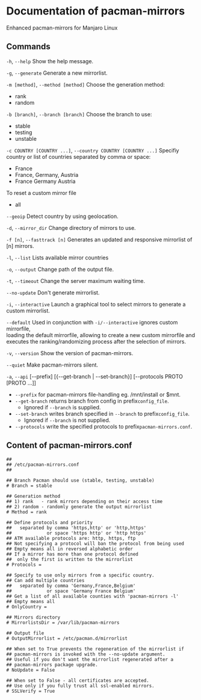 #  Documentation of pacman-mirrors

Enhanced pacman-mirrors for Manjaro Linux

## Commands

`-h`, `--help`
Show the help message.

`-g`, `--generate`
Generate a new mirrorlist.

`-m [method]`, `--method [method]`
Choose the generation method:

- rank
- random

`-b [branch]`, `--branch [branch]`
Choose the branch to use:

- stable
- testing
- unstable

`-c COUNTRY [COUNTRY ...]`, `--country COUNTRY [COUNTRY ...]`
Specifiy country or list of countries separated by comma or space:

- France
- France, Germany, Austria
- France Germany Austria

To reset a custom mirror file

- all

`--geoip`
Detect country by using geolocation.

`-d`, `--mirror_dir`
Change directory of mirrors to use.

`-f [n]`, `--fasttrack [n]`
Generates an updated and responsive mirrorlist of [n] mirrors.

`-l`, `--list`
Lists available mirror countries

`-o`, `--output`
Change path of the output file.

`-t`, `--timeout`
Change the server maximum waiting time.

`--no-update`
Don't generate mirrorlist.

`-i`, `--interactive`
Launch a graphical tool to select mirrors to generate a custom mirrorlist.

`--default`
Used in conjunction with `-i/--interactive` ignores custom mirrorfile,  
loading the default mirrorfile, allowing to create a new custom mirrorfile 
and executes the ranking/randomizing process after the selection of mirrors.

`-v`, `--version`
Show the version of pacman-mirrors.

`--quiet`
Make pacman-mirrors silent.

`-a`, `--api` [--prefix] [{--get-branch | --set-branch}] [--protocols PROTO [PROTO ...]] 
- `--prefix` for pacman-mirrors file-handling eg. /mnt/install or $mnt.
- `--get-branch` returns branch from config in prefix`config_file`. 
  * Ignored if `--branch` is supplied.
- `--set-branch` writes branch specified in `--branch` to prefix`config_file`.
  * Ignored if `--branch` is not supplied.
- `--protocols` write the specified protocols to prefix`pacman-mirrors.conf`.

## Content of pacman-mirrors.conf

```
##
## /etc/pacman-mirrors.conf
##

## Branch Pacman should use (stable, testing, unstable)
# Branch = stable

## Generation method
## 1) rank   - rank mirrors depending on their access time
## 2) random - randomly generate the output mirrorlist
# Method = rank

## Define protocols and priority
##   separated by comma 'https,http' or 'http,https'
##             or space 'https http' or 'http https'
## ATM available protocols are: http, https, ftp
## Not specifying a protocol will ban the protocol from being used
## Empty means all in reversed alphabetic order
## If a mirror has more than one protocol defined 
##  only the first is written to the mirrorlist
# Protocols =

## Specify to use only mirrors from a specific country.
## Can add multiple countries
##   separated by comma 'Germany,France,Belgium'
##             or space 'Germany France Belgium'
## Get a list of all available counties with 'pacman-mirrors -l'
## Empty means all
# OnlyCountry =

## Mirrors directory
# MirrorlistsDir = /var/lib/pacman-mirrors

## Output file
# OutputMirrorlist = /etc/pacman.d/mirrorlist

## When set to True prevents the regeneration of the mirrorlist if
## pacman-mirrors is invoked with the --no-update argument.
## Useful if you don't want the mirrorlist regenerated after a
## pacman-mirrors package upgrade.
# NoUpdate = False

## When set to False - all certificates are accepted.
## Use only if you fully trust all ssl-enabled mirrors.
# SSLVerify = True
```
